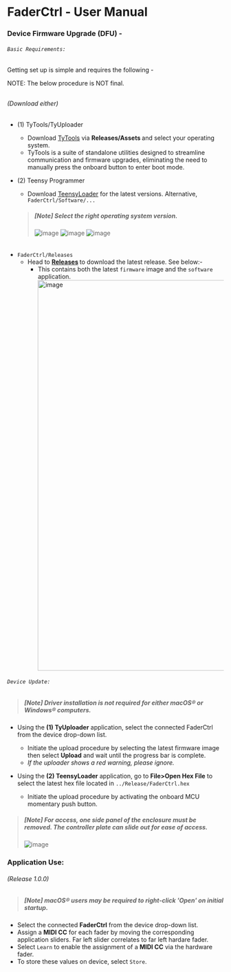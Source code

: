 # FaderCtrl - User Manual

### Device Firmware Upgrade (DFU) - 
###### `Basic Requirements:` <p>
Getting set up is simple and requires the following - <p>

NOTE: The below procedure is NOT final. 

## <h6>(Download either)</h6> <p>

- (1) TyTools/TyUploader
  - Download [TyTools](https://github.com/Koromix/tytools/releases) via <strong> Releases/Assets </strong> and select your operating system.
  - TyTools is a suite of standalone utilities designed to streamline communication and firmware upgrades, eliminating the need to manually press the onboard button to enter boot mode. </p>

- (2) Teensy Programmer
  - Download [TeensyLoader](https://www.pjrc.com/teensy/loader.html) for the latest versions. Alternative, `FaderCtrl/Software/...`</p>
  > <em><h5>[Note] Select the right operating system version.</h5></em>
![image](https://github.com/user-attachments/assets/62e7d813-8579-4267-801d-fb8bd8ed2b95)
![image](https://github.com/user-attachments/assets/1805fb95-5848-43e5-baf9-c6d3a486c5cd)
![image](https://github.com/user-attachments/assets/6d384a51-0bbb-493d-b76d-3bb9e90c1741)

## <h6></h6> <p>
  
- `FaderCtrl/Releases`
  - Head to <strong> [Releases](https://github.com/coreyackland/faderctrl/releases) </strong> to download the latest release. See below:-
    - This contains both the latest `firmware` image and the `software` application.
<img width="907" alt="image" src="https://github.com/user-attachments/assets/eb9a3eac-b6fa-464d-a204-ff462247a9bb" /> <p>
  

###### `Device Update:` <p>
> <em><h5>[Note] Driver installation is not required for either macOS® or Windows® computers.</h5></em>

  - Using the <strong>(1) TyUploader</strong> application, select the connected FaderCtrl from the device drop-down list.
    - Initiate the upload procedure by selecting the latest firmware image then select <strong>Upload</strong> and wait until the progress bar is complete.
    - <em> If the uploader shows a red warning, please ignore.</em>

  - Using the <strong>(2) TeensyLoader</strong> application, go to <strong>File>Open Hex File</strong> to select the latest hex file located in `../Release/FaderCtrl.hex`
    - Initiate the upload procedure by activating the onboard MCU momentary push button. 
> <em><h5>[Note] For access, one side panel of the enclosure must be removed. The controller plate can slide out for ease of access.</h5></em>
![image](https://github.com/user-attachments/assets/dd780f82-f5ca-457b-ad2f-be4752d10659)

### Application Use: <h6>(Release 1.0.0)</h6> <p> 
> <em><h5>[Note] macOS® users may be required to right-click 'Open' on initial startup.</h5></em>



  - Select the connected <strong>FaderCtrl</strong> from the device drop-down list.
  - Assign a <strong>MIDI CC</strong> for each fader by moving the corresponding application sliders. Far left slider correlates to far left hardare fader. 
  - Select `Learn` to enable the assignment of a <strong>MIDI CC</strong> via the hardware fader.
  - To store these values on device, select `Store`.

